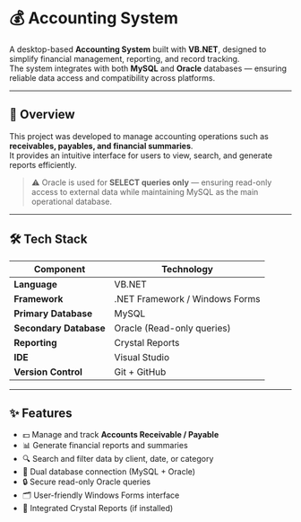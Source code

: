 # 💰 Accounting System

A desktop-based **Accounting System** built with **VB.NET**, designed to simplify financial management, reporting, and record tracking.  
The system integrates with both **MySQL** and **Oracle** databases — ensuring reliable data access and compatibility across platforms.

---

## 🧾 Overview

This project was developed to manage accounting operations such as **receivables, payables, and financial summaries**.  
It provides an intuitive interface for users to view, search, and generate reports efficiently.

> ⚠️ Oracle is used for **SELECT queries only** — ensuring read-only access to external data while maintaining MySQL as the main operational database.

---

## 🛠️ Tech Stack

| Component | Technology |
|------------|-------------|
| **Language** | VB.NET |
| **Framework** | .NET Framework / Windows Forms |
| **Primary Database** | MySQL |
| **Secondary Database** | Oracle (Read-only queries) |
| **Reporting** | Crystal Reports |
| **IDE** | Visual Studio |
| **Version Control** | Git + GitHub |

---

## ✨ Features

- 💵 Manage and track **Accounts Receivable / Payable**  
- 📊 Generate financial reports and summaries  
- 🔍 Search and filter data by client, date, or category  
- 🔄 Dual database connection (MySQL + Oracle)  
- 🔒 Secure read-only Oracle queries  
- 🗂️ User-friendly Windows Forms interface  
- 🧾 Integrated Crystal Reports (if installed)  


